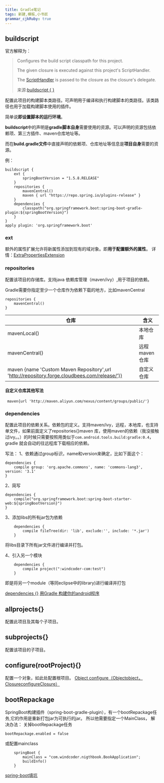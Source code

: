 ```yaml
---
title: Gradle笔记 
tags: 新建,模板,小书匠
grammar_cjkRuby: true
---
```


## buildscript

官方解释为：

> Configures the build script classpath for this project.
> 
> The given closure is executed against this project's ScriptHandler.
> 
> The [ScriptHandler](https://docs.gradle.org/current/javadoc/org/gradle/api/initialization/dsl/ScriptHandler.html) is passed to the closure as the closure's delegate.
>
>来源:[buildscript { }](https://docs.gradle.org/current/dsl/org.gradle.api.Project.html#org.gradle.api.Project:buildscript(groovy.lang.Closure))

配置此项目的构建脚本类路径。可声明用于编译和执行构建脚本的类路径。该类路径也用于加载构建脚本使用的插件。

简单说**即设置脚本的运行环境**。

**buildscript**中的声明是**gradle脚本自身**需要使用的资源。可以声明的资源包括依赖项、第三方插件、maven仓库地址等。

而在**build.gradle文件**中直接声明的依赖项、仓库地址等信息是**项目自身**需要的资源。

例：

```
buildscript {
    ext {
        springBootVersion = "1.5.8.RELEASE"
    }
    repositories {
        mavenCentral()
        maven { url "https://repo.spring.io/plugins-release" }
    }
    dependencies {
        classpath("org.springframework.boot:spring-boot-gradle-plugin:${springBootVersion}")
    }
}
apply plugin: 'org.springframework.boot'
```

### ext
额外的属性扩展允许将新属性添加到现有的域对象。即**用于配置额外的属性**。
详情：[ExtraPropertiesExtension](https://docs.gradle.org/current/dsl/org.gradle.api.plugins.ExtraPropertiesExtension.html)

### repositories
配置该项目的存储库。支持java 依赖库管理（maven/ivy）,用于项目的依赖。

Gradle需要你指定至少一个仓库作为依赖下载的地方，比如mavenCentral
```
repositories {
    mavenCentral()
}
```
|仓库|含义|
|---|---|
|mavenLocal()|本地仓库|
|mavenCentral()|远程maven仓库|
| maven {name 'Custom Maven Repository',url 'http://repository.forge.cloudbees.com/release/')}|自定义仓库|

#### 自定义仓库其他写法
```
 maven{url 'http://maven.aliyun.com/nexus/content/groups/public/'}
```


### dependencies
配置此项目的依赖关系。依赖包的定义。支持maven/ivy，远程，本地库，也支持单文件，如果前面定义了repositories{}maven 库，使用maven的依赖（我没接触过ivy。。）的时候只需要按照用类似于```com.android.tools.build:gradle:0.4```，gradle 就会自动的往远程库下载相应的依赖。

写法：
1、依赖通过group标识，name和version来确定，比如下面这个：
```
dependencies {
    compile group: 'org.apache.commons', name: 'commons-lang3', version: '3.1'
}
```

2、简写

```
dependencies {
    compile("org.springframework.boot:spring-boot-starter-web:${springBootVersion}")
}
```
3、添加libs的所有jar包为依赖
```
    dependencies {
        compile fileTree(dir: 'lib', exclude:'', include: '*.jar')
    }
```
将libs目录下所有jar文件进行编译并打包。

4、引入另一个模块
```
    dependencies {
        compile project(":windcoder-com:test")
    }
```
 即是将另一个module（等同eclipse中的library)进行编译并打包

[dependencies {}](https://docs.gradle.org/current/dsl/org.gradle.api.Project.html#org.gradle.api.Project:repositories(groovy.lang.Closure))
[用Gradle 构建你的android程序](https://www.cnblogs.com/youxilua/archive/2013/05/20/3087935.html)

## allprojects{}
配置此项目及其每个子项目。

## subprojects{}
配置该项目的子项目。

## configure(rootProject){}
配置一个对象，如此处配置根项目。
[Object configure（Objectobject，ClosureconfigureClosure）](https://docs.gradle.org/current/dsl/org.gradle.api.Project.html#org.gradle.api.Project:configure(java.lang.Object,%20groovy.lang.Closure))


## bootRepackage
SpringBoot构建插件（spring-boot-gradle-plugin），有一个bootRepackage任务,它的作用是重新打包jar为可执行的jar。
所以他需要指定一个MainClass， 解决办法：
关掉bootRepackage任务
```
bootRepackage.enabled = false
```
或配置mainclass
```
    springBoot {
        mainClass = "com.windcoder.nigthbook.BookApplication";
        buildInfo()
    }
```
[spring-boot填坑](https://blog.csdn.net/buyaore_wo/article/details/78062684)
